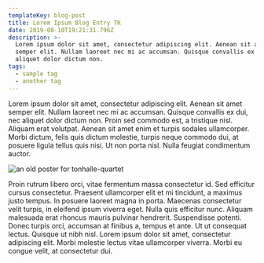 ```yaml
---
templateKey: blog-post
title: Lorem Ipsum Blog Entry TK
date: 2019-08-10T19:21:31.796Z
description: >-
  Lorem ipsum dolor sit amet, consectetur adipiscing elit. Aenean sit amet
  semper elit. Nullam laoreet nec mi ac accumsan. Quisque convallis ex dui, nec
  aliquet dolor dictum non.
tags:
  - sample tag
  - another tag
---
```

Lorem ipsum dolor sit amet, consectetur adipiscing elit. Aenean sit amet semper elit. Nullam laoreet nec mi ac accumsan. Quisque convallis ex dui, nec aliquet dolor dictum non. Proin sed commodo est, a tristique nisl. Aliquam erat volutpat. Aenean sit amet enim et turpis sodales ullamcorper. Morbi dictum, felis quis dictum molestie, turpis neque commodo dui, at posuere ligula tellus quis nisi. Ut non porta nisl. Nulla feugiat condimentum auctor.

![an old poster for tonhalle-quartet](/img/tonhalle-quartet.jpeg)

Proin rutrum libero orci, vitae fermentum massa consectetur id. Sed efficitur cursus consectetur. Praesent ullamcorper elit et mi tincidunt, a maximus justo tempus. In posuere laoreet magna in porta. Maecenas consectetur velit turpis, in eleifend ipsum viverra eget. Nulla quis efficitur nunc. Aliquam malesuada erat rhoncus mauris pulvinar hendrerit. Suspendisse potenti. Donec turpis orci, accumsan at finibus a, tempus et ante. Ut ut consequat lectus. Quisque ut nibh nisl. Lorem ipsum dolor sit amet, consectetur adipiscing elit. Morbi molestie lectus vitae ullamcorper viverra. Morbi eu congue velit, at consectetur dui.
